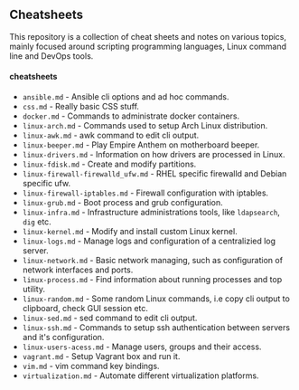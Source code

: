 ## Cheatsheets
This repository is a collection of cheat sheets and notes on various topics, mainly focused around scripting programming languages, Linux command line and DevOps tools.

#### cheatsheets
* ```ansible.md``` - Ansible cli options and ad hoc commands.
* ```css.md``` - Really basic CSS stuff.
* ```docker.md``` - Commands to administrate docker containers.
* ```linux-arch.md``` - Commands used to setup Arch Linux distribution.
* ```linux-awk.md``` - awk command to edit cli output.
* ```linux-beeper.md``` - Play Empire Anthem on motherboard beeper.
* ```linux-drivers.md``` - Information on how drivers are processed in Linux.
* ```linux-fdisk.md``` - Create and modify partitions.
* ```linux-firewall-firewalld_ufw.md``` - RHEL specific firewalld and Debian specific ufw.
* ```linux-firewall-iptables.md``` - Firewall configuration with iptables.
* ```linux-grub.md``` - Boot process and grub configuration.
* ```linux-infra.md``` - Infrastructure administrations tools, like ```ldapsearch```, ```dig``` etc.
* ```linux-kernel.md``` - Modify and install custom Linux kernel.
* ```linux-logs.md``` - Manage logs and configuration of a centralizied log server.
* ```linux-network.md``` - Basic network managing, such as configuration of network interfaces and ports.
* ```linux-process.md``` - Find information about running processes and top utility.
* ```linux-random.md``` - Some random Linux commands, i.e copy cli output to clipboard, check GUI session etc.
* ```linux-sed.md``` - sed command to edit cli output.
* ```linux-ssh.md``` - Commands to setup ssh authentication between servers and it's configuration.
* ```linux-users-acess.md``` - Manage users, groups and their access.
* ```vagrant.md``` - Setup Vagrant box and run it.
* ```vim.md``` - vim command key bindings.
* ```virtualization.md``` - Automate different virtualization platforms.
